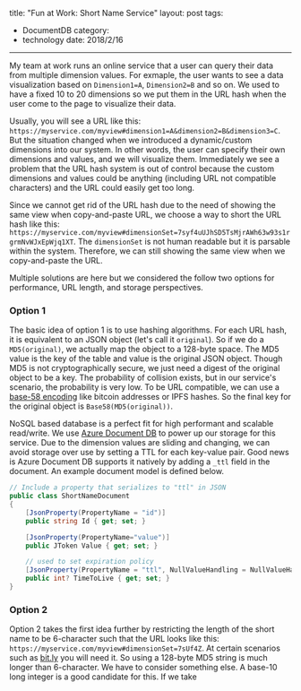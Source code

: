 title: "Fun at Work: Short Name Service"
layout: post
tags:
- DocumentDB
category:
- technology
date: 2018/2/16
---

My team at work runs an online service that a user can query their data from multiple dimension values. For exmaple, the user wants to see a data visualization based on `Dimension1=A`, `Dimension2=B` and so on. We used to have a fixed 10 to 20 dimensions so we put them in the URL hash when the user come to the page to visualize their data. 

Usually, you will see a URL like this: `https://myservice.com/myview#dimension1=A&dimension2=B&dimension3=C`. But the situation changed when we introduced a dynamic/custom dimensions into our system. In other words, the user can specify their own dimensions and values, and we will visualize them. Immediately we see a problem that the URL hash system is out of control because the custom dimensions and values could be anything (including URL not compatible characters) and the URL could easily get too long.

Since we cannot get rid of the URL hash due to the need of showing the same view when copy-and-paste URL, we choose a way to short the URL hash like this: `https://myservice.com/myview#dimensionSet=7syf4uUJhSD5TsMjrAWh63w93s1rgrmNvWJxEpWjq1XT`. The `dimensionSet` is not human readable but it is parsable within the system. Therefore, we can still showing the same view when we copy-and-paste the URL.

Multiple solutions are here but we considered the follow two options for performance, URL length, and storage perspectives.

### Option 1

The basic idea of option 1 is to use hashing algorithms. For each URL hash, it is equivalent to an JSON object (let's call it `original`). So if we do a `MD5(original)`, we actually map the object to a 128-byte space. The MD5 value is the key of the table and value is the original JSON object. Though MD5 is not cryptographically secure, we just need a digest of the original object to be a key. The probability of collision exists, but in our service's scenario, the probability is very low. To be URL compatible, we can use a [base-58 encoding][1] like bitcoin addresses or IPFS hashes. So the final key for the original object is `Base58(MD5(original))`.

NoSQL based database is a perfect fit for high performant and scalable read/write. We use [Azure Document DB][2] to power up our storage for this service. Due to the dimension values are sliding and changing, we can avoid storage over use by setting a TTL for each key-value pair. Good news is Azure Document DB supports it natively by adding a `_ttl` field in the document. An example document model is defined below.

```csharp
// Include a property that serializes to "ttl" in JSON
public class ShortNameDocument
{
    [JsonProperty(PropertyName = "id")]
    public string Id { get; set; }

    [JsonProperty(PropertyName="value")]
    public JToken Value { get; set; }

    // used to set expiration policy
    [JsonProperty(PropertyName = "ttl", NullValueHandling = NullValueHandling.Ignore)]
    public int? TimeToLive { get; set; }
}
```

### Option 2

Option 2 takes the first idea further by restricting the length of the short name to be 6-character such that the URL looks like this: `https://myservice.com/myview#dimensionSet=7sUf4Z`. At certain scenarios such as [bit.ly][3] you will need it. So using a 128-byte MD5 string is much longer than 6-character. We have to consider something else. A base-10 long integer is a good candidate for this. If we take 


[1]: https://en.wikipedia.org/wiki/Base58
[2]: https://azure.microsoft.com/en-us/services/cosmos-db/?v=17.45b
[3]: https://bitly.com/